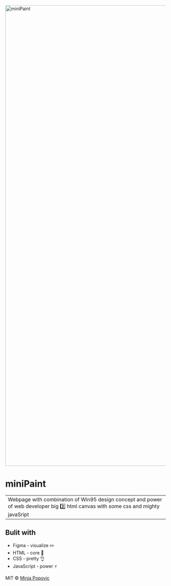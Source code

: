 <img width="1440" alt="miniPaint" src="https://user-images.githubusercontent.com/77694499/111997931-d478da80-8b1b-11eb-9115-63fd1b70edb1.png">

# miniPaint
<table>
<tr>
<td>
  Webpage with combination of Win95 design concept and power of web developer big 3️⃣ html canvas with some css and mighty javaSript
</td>
</tr>
</table>


## Bulit with
- Figma - visualize ✏️
- HTML - core 🌳
- CSS - pretty 👌
- JavaScript - power ⚡️


MIT © [Minja Popovic ](https://github.com/minime89-maker)
